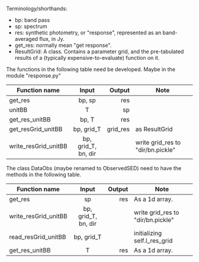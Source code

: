 
Terminology/shorthands:
- bp: band pass
- sp: spectrum
- res: synthetic photometry, or "response", represented as an band-averaged flux, in Jy.
- get_res: normally mean "get response".
- ResultGrid: A class. Contains a parameter grid, and the pre-tabulated results of a (typically expensive-to-evaluate) function on it.

The functions in the following table need be developed.
Maybe in the module "response.py"

|  Function name        |  Input      |    Output      | Note |
|-----------------------|:-----------:|---------------:|-------|
| get_res               | bp, sp      | res            |
| unitBB                | T           | sp             |
| get_res_unitBB        | bp, T       | res            |
| get_resGrid_unitBB    | bp, grid_T  | grid_res       | as ResultGrid |
| write_resGrid_unitBB  | bp, grid_T, bn, dir  |       | write grid_res to "dir/bn.pickle" |

The class DataObs (maybe renamed to ObservedSED) need to have the methods in the following table.

|  Function name        |  Input      |    Output      | Note |
|-----------------------|:-----------:|---------------:|-------|
| get_res               | sp          | res            | As a 1d array. |
| write_resGrid_unitBB  | bp, grid_T, bn, dir  |       | write grid_res to "dir/bn.pickle" |
| read_resGrid_unitBB   | bp, grid_T  |                | initializing self.l_res_grid|
| get_res_unitBB        | T          | res            | As a 1d array. |
